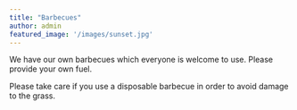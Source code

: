 ```yaml
---
title: "Barbecues"
author: admin
featured_image: '/images/sunset.jpg'
---
```

We have our own barbecues which everyone is welcome to use. Please provide your own fuel.

Please take care if you use a disposable barbecue in order to avoid damage to the grass.